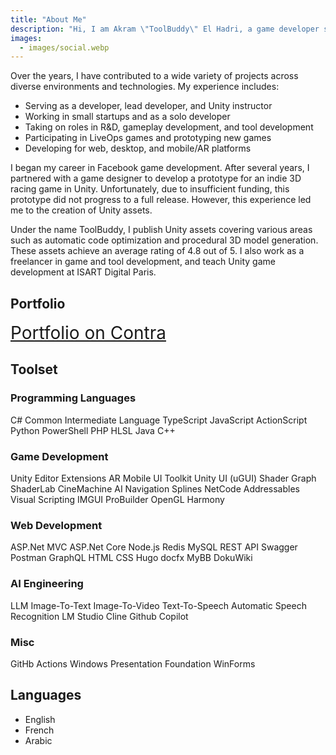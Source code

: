 ```yaml
---
title: "About Me"
description: "Hi, I am Akram \"ToolBuddy\" El Hadri, a game developer since 2010. I create Unity assets, teach Unity, and work as a freelance developer."
images:
  - images/social.webp
---
```

Over the years, I have contributed to a wide variety of projects across diverse environments and technologies. My experience includes:

* Serving as a developer, lead developer, and Unity instructor
* Working in small startups and as a solo developer
* Taking on roles in R&D, gameplay development, and tool development
* Participating in LiveOps games and prototyping new games
* Developing for web, desktop, and mobile/AR platforms

I began my career in Facebook game development. After several years, I partnered with a game designer to develop a prototype for an indie 3D racing game in Unity. Unfortunately, due to insufficient funding, this prototype did not progress to a full release. However, this experience led me to the creation of Unity assets.

Under the name ToolBuddy, I publish Unity assets covering various areas such as automatic code optimization and procedural 3D model generation. These assets achieve an average rating of 4.8 out of 5. I also work as a freelancer in game and tool development, and teach Unity game development at ISART Digital Paris.



## Portfolio

<div style="text-align: left;">
  <a class="button" href="https://contra.com/toolbuddy_akram_el_hadri/work" rel="noopener" title="Portfolio on Contra" style="font-size: 28px; margin:0">
    <span class="button-inner">
      Portfolio on Contra      
    </span>
  </a>
</div>

## Toolset

<div class="toolset-category">
  <h3>Programming Languages</h3>
  <div class="toolset-chips">
    <span class="chip">C#</span>
    <span class="chip">Common Intermediate Language</span>
    <span class="chip">TypeScript</span>
    <span class="chip">JavaScript</span>
    <span class="chip">ActionScript</span>
    <span class="chip">Python</span>
    <span class="chip">PowerShell</span>
    <span class="chip">PHP</span>
    <span class="chip">HLSL</span>
    <span class="chip">Java</span>
    <span class="chip">C++</span>
  </div>
</div>

<div class="toolset-category">
  <h3>Game Development</h3>
  <div class="toolset-chips">
    <span class="chip">Unity</span>
    <span class="chip">Editor Extensions</span>
    <span class="chip">AR</span>
    <span class="chip">Mobile</span>
    <span class="chip">UI Toolkit</span>
    <span class="chip">Unity UI (uGUI)</span>
    <span class="chip">Shader Graph</span>
    <span class="chip">ShaderLab</span>
    <span class="chip">CineMachine</span>
    <span class="chip">AI Navigation</span>
    <span class="chip">Splines</span>
    <span class="chip">NetCode</span>
    <span class="chip">Addressables</span>
    <span class="chip">Visual Scripting</span>
    <span class="chip">IMGUI</span>
    <span class="chip">ProBuilder</span>
    <span class="chip">OpenGL</span>
    <span class="chip">Harmony</span>
  </div>
</div>

<div class="toolset-category">
  <h3>Web Development</h3>
  <div class="toolset-chips">
    <span class="chip">ASP.Net MVC</span>
    <span class="chip">ASP.Net Core</span>
    <span class="chip">Node.js</span>
    <span class="chip">Redis</span>
    <span class="chip">MySQL</span>
    <span class="chip">REST API</span>
    <span class="chip">Swagger</span>
    <span class="chip">Postman</span>
    <span class="chip">GraphQL</span>
    <span class="chip">HTML</span>
    <span class="chip">CSS</span>
    <span class="chip">Hugo</span>
    <span class="chip">docfx</span>
    <span class="chip">MyBB</span>
    <span class="chip">DokuWiki</span>
  </div>
</div>

<div class="toolset-category">
  <h3>AI Engineering</h3>
  <div class="toolset-chips">
    <span class="chip">LLM</span>
    <span class="chip">Image-To-Text</span>
    <span class="chip">Image-To-Video</span>
    <span class="chip">Text-To-Speech</span>
    <span class="chip">Automatic Speech Recognition</span>
    <span class="chip">LM Studio</span>
    <span class="chip">Cline</span>
    <span class="chip">Github Copilot</span>
  </div>
</div>

<div class="toolset-category">
  <h3>Misc</h3>
  <div class="toolset-chips">
    <span class="chip">GitHb Actions</span>
    <span class="chip">Windows Presentation Foundation</span>
    <span class="chip">WinForms</span>
  </div>
</div>

## Languages

- English
- French
- Arabic